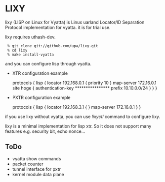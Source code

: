 LIXY
====

lixy (LISP on Linux for Vyatta) is Linux uarland Locator/ID Separation
Protocol implementation for vyatta. it is for trial use.

lixy requires uthash-dev.

	 % git clone git://github.com/upa/lixy.git
	 % cd lixy
	 % make install-vyatta

and you can configure lisp through vyatta.

* XTR configuration example

	 protocols {
	     lisp {
	         locator 192.168.0.1 {
	             priority 10
	         }
	         map-server 172.16.0.1
	         site hoge {
	             authentication-key ****************
	             prefix 10.10.0.0/24
	         }
	     }
	 }

* PXTR configuration example

	 protocols {
	     lisp {
	         locator 192.168.3.1 {
	         }
	         map-server 172.16.0.1
	     }
	 }


if you use lixy without vyatta, you can use _lixyctl_ command
to configure lixy.


lixy is a minimal implementation for lisp xtr.
So it does not support many features e.g. security bit, echo nonce...


ToDo
----
- vyatta show commands
- packet counter
- tunnel interface for pxtr
- kernel module data plane

